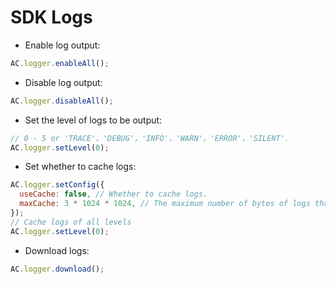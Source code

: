 # SDK Logs

- Enable log output:

```javascript
AC.logger.enableAll();
```

- Disable log output:

```javascript
AC.logger.disableAll();
```

- Set the level of logs to be output:

```javascript
// 0 - 5 or 'TRACE'，'DEBUG'，'INFO'，'WARN'，'ERROR'，'SILENT'.
AC.logger.setLevel(0);
```

- Set whether to cache logs:

```javascript
AC.logger.setConfig({
  useCache: false, // Whether to cache logs.
  maxCache: 3 * 1024 * 1024, // The maximum number of bytes of logs that can be cached.
});
// Cache logs of all levels
AC.logger.setLevel(0);
```

- Download logs:

```javascript
AC.logger.download();
```
